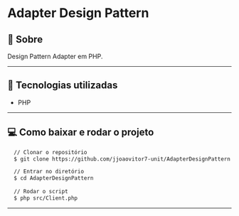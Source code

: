 # Adapter Design Pattern

## :scroll: Sobre
Design Pattern Adapter em PHP.

---

## :rocket: Tecnologias utilizadas
* PHP

---

## :computer: Como baixar e rodar o projeto
```bash
  // Clonar o repositório
  $ git clone https://github.com/jjoaovitor7-unit/AdapterDesignPattern

  // Entrar no diretório
  $ cd AdapterDesignPattern
  
  // Rodar o script
  $ php src/Client.php
```

---
